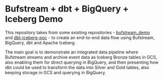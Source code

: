 # Bufstream + dbt + BigQuery + Iceberg Demo

This repository takes from some existing repositories - [bufstream_demo](https://github.com/bufbuild/bufstream-demo) and [dbt-iceberg-poc](https://github.com/borjavb/dbt-iceberg-poc) - to create an end-to-end data flow using Bufstream, BigQuery, dbt and Apache Iceberg.

The main goal is to demonstrate an integrated data pipeline where Bufstream streams and archive event data as Iceberg Bronze tables in GCS, also enabling them for direct querying in BigQuery, and then presenting how dbt could be used to transform the data into Silver and Gold tables, also keeping storage in GCS and querying in BigQuery.
